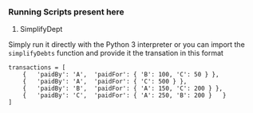 ### Running Scripts present here


1. SimplifyDept

Simply run it directly with the Python 3 interpreter or you can import the ```simplifyDebts``` function and provide it the transation in this format  

```
transactions = [
    {   'paidBy': 'A',  'paidFor': { 'B': 100, 'C': 50 } },
    {   'paidBy': 'A',  'paidFor': { 'C': 500 } },
    {   'paidBy': 'B',  'paidFor': { 'A': 150, 'C': 200 } },
    {   'paidBy': 'C',  'paidFor': { 'A': 250, 'B': 200 }   }
]
```
